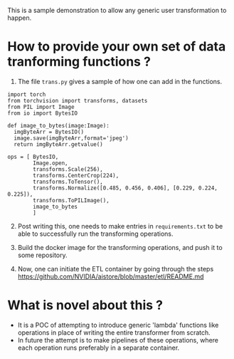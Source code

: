 This is a sample demonstration to allow any generic user transformation to happen.

# How to provide your own set of data tranforming functions ? 

1. The file `trans.py` gives a sample of how one can add in the functions.

```
import torch
from torchvision import transforms, datasets
from PIL import Image
from io import BytesIO

def image_to_bytes(image:Image):
  imgByteArr = BytesIO()
  image.save(imgByteArr,format='jpeg')
  return imgByteArr.getvalue()

ops = [ BytesIO,
        Image.open,
        transforms.Scale(256),
        transforms.CenterCrop(224),
        transforms.ToTensor(),
        transforms.Normalize([0.485, 0.456, 0.406], [0.229, 0.224, 0.225]),
        transforms.ToPILImage(),
        image_to_bytes
        ]
```

2. Post writing this, one needs to make entries in `requirements.txt` to be able to successfully run the
transforming operations.

3. Build the docker image for the transforming operations, and push it to some repository.

4. Now, one can initiate the ETL container by going through the steps https://github.com/NVIDIA/aistore/blob/master/etl/README.md

# What is novel about this ? 

- It is a POC of attempting to introduce generic 'lambda' functions like operations in place of writing the entire transformer from scratch.
- In future the attempt is to make pipelines of these operations, where each operation runs preferably in a separate container.
